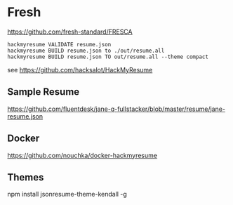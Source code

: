 # Fresh

https://github.com/fresh-standard/FRESCA

```
hackmyresume VALIDATE resume.json
hackmyresume BUILD resume.json to ./out/resume.all
hackmyresume BUILD resume.json TO out/resume.all --theme compact
```
see https://github.com/hacksalot/HackMyResume

## Sample Resume

https://github.com/fluentdesk/jane-q-fullstacker/blob/master/resume/jane-resume.json

## Docker

https://github.com/nouchka/docker-hackmyresume

## Themes

npm install jsonresume-theme-kendall -g